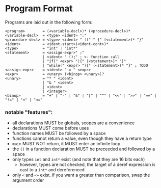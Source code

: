 # Program Format

Programs are laid out in the following form:

```abnf
<program>        = (<variable-decl>)* (<procedure-decl>)*
<variable-decl>  = <type> <ident> ";"
<procedure-decl> = <type> <ident> " ()" " {" (<statement>)* "}"
<ident>          = <ident-start>(<ident-cont>)*
<type>           = "int" | "int*"
<statement>      = <assign-expr>" ;"
                 | <ident> " ();" ; <- function call
                 | "if(" <expr> "){" (<statement>)* "}"
                 | "while(" <expr> "){" (<statement>)* "}" ; TODO
<assign-expr>    = <ident> " = " <expr>
<expr>           = <unary> (<binop> <unary>)?
<unary>          = "* " <ident>
                 | "& " <ident>
                 | <ident>
                 | <integer>
<binop>          = "+" | "-" | "&" | "|" | "^" | "<<" | ">>" | "==" | "!=" | "<" | "<="
```

### notable "features":

- all declarations MUST be globals, scopes are a convenience
- declarations MUST come before uses
- function names MUST be followed by a space
- functions cannot return a value, even though they have a return type
- `main` MUST NOT return, it MUST enter an infinite loop
- the `()` in a function declaration MUST be preceeded and followed by a space
- only types `int` and `int*` exist (and note that they are 16 bits each)
  - however, types are not checked, the target of a deref expression is cast to a `int*` and dereferenced
- only `<` and `<=` exist. if you want a greater than comparison, swap the argument order
